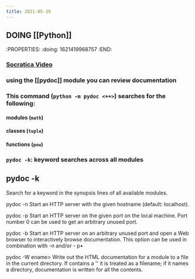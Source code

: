 ```yaml
---
title: 2021-05-19
---
```


## DOING [[Python]]
:PROPERTIES:
:doing: 1621419968757
:END:
### [Socratica Video](https://www.youtube.com/watch?v=URBSvqib0xw&ab_channel=Socratica)
### using the [[pydoc]] module you can review documentation
### This command (`python -m pydoc <++>`) searches for the following:
#### modules (`math`)
#### classes (`tuple`)
#### functions (`pow`)
### `pydoc -k`: keyword searches across all modules
## pydoc -k <keyword>
Search for
a
keyword in the synopsis lines of all available modules.

pydoc -n <hostname>
Start an HTTP server with the given hostname (default: localhost).

pydoc -p <port>
Start an HTTP server on
the given port on the local machine.
Port
number 0 can be used to get an arbitrary unused port.

pydoc -b
Start an HTTP server on an arbitrary unused port and open a Web browser
to interactively browse documentation.
This option can be used in
combination with -n and/or - p•

pydoc -W ename>
Write out the HTML documentation for a
module to a file in the current
directory.
If <name> contains a '\'
it is treated as a filename; if
it names a directory, documentation is written for all the contents.
###
